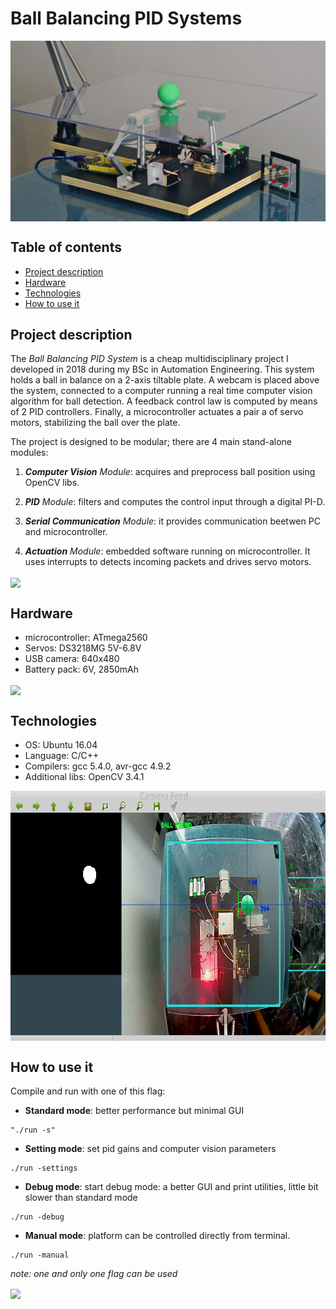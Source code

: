 # Ball Balancing PID Systems
<img src="img/platform.jpg" align="center" width="800"/>

## Table of contents
* [Project description](#project-description)
* [Hardware](#hardware)
* [Technologies](#technologies)
* [How to use it](#how-to-use-it)

## Project description
The _Ball Balancing PID System_ is a cheap multidisciplinary project I developed in 2018 during my BSc in Automation Engineering.
This system holds a ball in balance on a 2-axis tiltable plate. A webcam is placed above the system, connected to a computer running a real time computer vision algorithm for ball detection. A feedback control law is computed by means of 2 PID controllers. Finally, a microcontroller actuates a pair a of servo motors, stabilizing the ball over the plate.

The project is designed to be modular; there are 4 main stand-alone modules:

1. _**Computer Vision** Module_: acquires and preprocess ball position using OpenCV libs.

2. _**PID** Module_: filters and computes the control input through a digital PI-D.

3. _**Serial Communication** Module_: it provides communication beetwen PC and microcontroller.

4. _**Actuation** Module_: embedded software running on microcontroller. It uses interrupts to detects incoming packets and drives servo motors.

<img src="img/test2.gif" align="center"/>

## Hardware
* microcontroller: ATmega2560
* Servos: DS3218MG 5V-6.8V
* USB camera: 640x480
* Battery pack: 6V, 2850mAh

<img src="img/ball_balancing_pid_system.JPG" align="center" height="400"/>

## Technologies
* OS: Ubuntu 16.04
* Language: C/C++
* Compilers: gcc 5.4.0, avr-gcc 4.9.2
* Additional libs: OpenCV 3.4.1

<img src="img/computer_vision_algorithm.png" align="center" height="400"/>

## How to use it
Compile and run with one of this flag:

- **Standard mode**: better performance but minimal GUI  
```
"./run -s"
```

- **Setting mode**: set pid gains and computer vision parameters 	
```
./run -settings
```

- **Debug mode**: start debug mode: a better GUI and print utilities, little bit slower than standard mode
```
./run -debug
```

- **Manual mode**: platform can be controlled directly from terminal.	
```
./run -manual
```

*note: one and only one flag can be used*

<img src="img/test3.gif" align="center"/>
